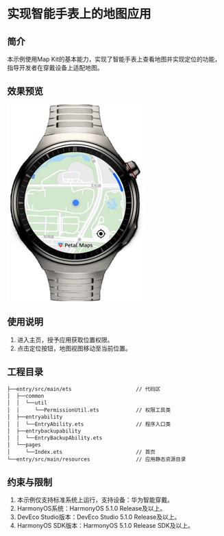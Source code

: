 # 实现智能手表上的地图应用

## 简介

本示例使用Map Kit的基本能力，实现了智能手表上查看地图并实现定位的功能，指导开发者在穿戴设备上适配地图。

## 效果预览

<img src="./screenshots/device/home.png" width="320">

## 使用说明

1. 进入主页，授予应用获取位置权限。
2. 点击定位按钮，地图视图移动至当前位置。

## 工程目录
```
├──entry/src/main/ets                     // 代码区
│  ├──common  
│  │  └──util                 
│  │     └──PermissionUtil.ets            // 权限工具类  
│  ├──entryability
│  │  └──EntryAbility.ets                 // 程序入口类
│  ├──entrybackupability
│  │  └──EntryBackupAbility.ets
│  └──pages
│     └──Index.ets                        // 首页
└──entry/src/main/resources               // 应用静态资源目录
```

## 约束与限制

1. 本示例仅支持标准系统上运行，支持设备：华为智能穿戴。
2. HarmonyOS系统：HarmonyOS 5.1.0 Release及以上。
3. DevEco Studio版本：DevEco Studio 5.1.0 Release及以上。
4. HarmonyOS SDK版本：HarmonyOS 5.1.0 Release SDK及以上。